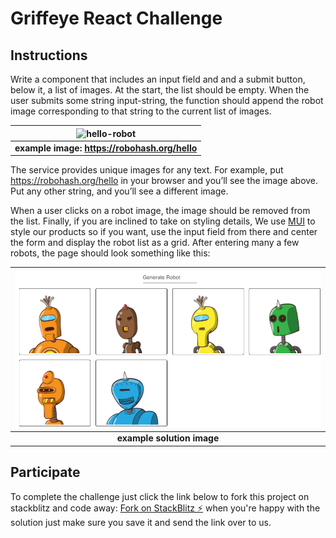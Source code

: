 # Griffeye React Challenge

## Instructions

Write a component that includes an input field and and a
submit button, below it, a list of images. At the start, the list
should be empty. When the user submits some string input-string, the
function should append the robot image corresponding to that string
to the current list of images.

| ![hello-robot](https://robohash.org/hello?size=100x100) |
|:--:|
| <b>example image: https://robohash.org/hello</b>|


The service provides unique images for any text. For example, put
https://robohash.org/hello in your browser and you’ll see the image
above. Put any other string, and you’ll see a different image. 

When a user clicks on a robot image, the image should be removed from the
list. Finally, if you are inclined to take on styling details,
We use [MUI](https://mui.com/getting-started/usage/) to style our products so if you want, 
use the input field from there and center the form and display the robot list
as a grid. 
After entering many a few robots, the page should look something like this:

| ![example solution](public/example-solution.png) |
|:--:|
| <b>example solution image</b>|

## Participate
To complete the challenge just click the link below to fork this project on stackblitz and code away:
[Fork on StackBlitz ⚡️](https://stackblitz.com/fork/react-ts-af86rk)
when you're happy with the solution just make sure you save it and send the link over to us.
